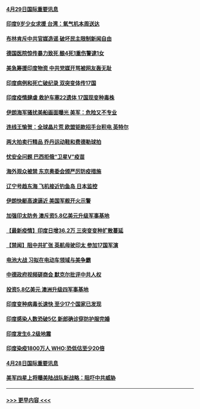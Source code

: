 #### [4月29日国际重要讯息](../pages/prog202/a103106849.md?t=04292351) 
#### [印度9岁少女求援 台湾：氧气机本周送达](../pages/prog202/a103106838.md?t=04292351) 
#### [布林肯斥中共官媒造谣 破坏民主限制新闻自由](../pages/prog202/a103106807.md?t=04292351) 
#### [德国医院惊传暴力致死 酿4死1重伤警逮1女](../pages/prog202/a103106635.md?t=04292351) 
#### [美急筹援印度物资 中共党媒开骂被网友轰无耻](../pages/prog202/a103106557.md?t=04292351) 
#### [印度病例和死亡破纪录 双突变体传17国](../pages/prog202/a103106574.md?t=04292351) 
#### [印度疫情肆虐 救护车塞22遗体 17国现变种毒株](../pages/prog202/a103106495.md?t=04292351) 
#### [伊朗海军骚扰美船画面曝光 美军：危险又不专业](../pages/prog202/a103105866.md?t=04292351) 
#### [连线王愉贺：全球晶片荒 欧盟钜款招手台积电 英特尔](../pages/prog202/a103105727.md?t=04292351) 
#### [两大拍卖行精品 乔丹运动鞋和费德勒球拍](../pages/prog202/a103106507.md?t=04292351) 
#### [忧安全问题 巴西拒俄“卫星V”疫苗](../pages/prog202/a103106209.md?t=04292351) 
#### [海外观众被禁 东京奥委会颁严厉防疫措施](../pages/prog202/a103106464.md?t=04292351) 
#### [辽宁号趋东海 飞机接近钓鱼岛 日本监控](../pages/prog202/a103106452.md?t=04292351) 
#### [伊朗快艇高速逼近 美国军舰开火示警](../pages/prog202/a103106445.md?t=04292351) 
#### [加强印太防务 澳斥资5.8亿美元升级军事基地](../pages/prog202/a103106213.md?t=04292351) 
#### [【最新疫情】印度日增36.2万 三突变变种扩散蔓延](../pages/prog202/a103106369.md?t=04292351) 
#### [【禁闻】阻中共扩张 英航母驶印太 参加17国军演](../pages/prog202/a103106336.md?t=04292351) 
#### [电池大战 习拟在电动车领域与美争霸](../pages/prog202/a103106340.md?t=04292351) 
#### [中德政府视频磋商会 默克尔批评中共人权](../pages/prog202/a103106333.md?t=04292351) 
#### [投资5.8亿美元 澳洲升级四军事基地](../pages/prog202/a103106313.md?t=04292351) 
#### [印度变种病毒长速快 至少17个国家已发现](../pages/prog202/a103106217.md?t=04292351) 
#### [印度感染人数恐破5亿 新郎确诊穿防护服完婚](../pages/prog202/a103106142.md?t=04292351) 
#### [印度发生6.2级地震](../pages/prog202/a103106119.md?t=04292351) 
#### [印度染疫1800万人 WHO:恐低估至少20倍](../pages/prog202/a103106072.md?t=04292351) 
#### [4月28日国际重要讯息](../pages/prog202/a103106079.md?t=04292351) 
#### [美军四星上将曝美陆战队新战略：阻吓中共威胁](../pages/prog202/a103106041.md?t=04292351) 

----
#### [ >>> 更早内容 <<< ](../indexes/prog202-earlier.md)
